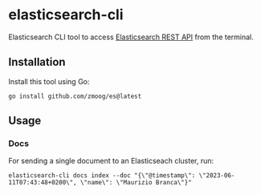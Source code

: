 # elasticsearch-cli

Elasticsearch CLI tool to access [Elasticsearch REST API](https://www.elastic.co/guide/en/elasticsearch/reference/current/rest-apis.html) from the terminal.

## Installation

Install this tool using Go:

    go install github.com/zmoog/es@latest

## Usage

### Docs

For sending a single document to an Elasticseach cluster, run:

    elasticsearch-cli docs index --doc "{\"@timestamp\": \"2023-06-11T07:43:48+0200\", \"name\": \"Maurizio Branca\"}"

